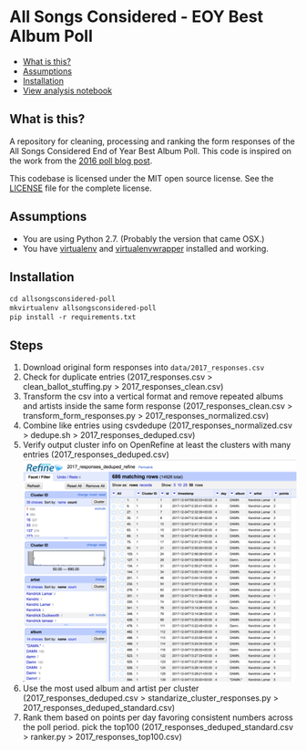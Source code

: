All Songs Considered - EOY Best Album Poll
==========================================

* [What is this?](#what-is-this)
* [Assumptions](#assumptions)
* [Installation](#installation)
* [View analysis notebook](#view-analysis-notebook)

What is this?
-------------

A repository for cleaning, processing and ranking the form responses of the All Songs Considered End of Year Best Album Poll. This code is inspired on the work from the [2016 poll blog post](http://blog.apps.npr.org/2016/12/16/all-songs-considered-poll.html).

This codebase is licensed under the MIT open source license. See the [LICENSE](https://github.com/nprapps/allsongsconsidered-poll/blob/master/LICENSE) file for the complete license.

Assumptions
-----------

* You are using Python 2.7. (Probably the version that came OSX.)
* You have [virtualenv](https://pypi.python.org/pypi/virtualenv) and [virtualenvwrapper](https://pypi.python.org/pypi/virtualenvwrapper) installed and working.

Installation
------------

```
cd allsongsconsidered-poll
mkvirtualenv allsongsconsidered-poll
pip install -r requirements.txt
```

Steps
-----

1. Download original form responses into `data/2017_responses.csv`
2. Check for duplicate entries (2017_responses.csv > clean_ballot_stuffing.py > 2017_responses_clean.csv)
3. Transform the csv into a vertical format and remove repeated albums and artists inside the same form response (2017_responses_clean.csv > transform_form_responses.py > 2017_responses_normalized.csv)
4. Combine like entries using csvdedupe (2017_responses_normalized.csv > dedupe.sh > 2017_responses_deduped.csv)
5. Verify output cluster info on OpenRefine at least the clusters with many entries (2017_responses_deduped.csv)
![screenshot OpenRefine][screenshot]
6. Use the most used album and artist per cluster (2017_responses_deduped.csv > standarize_cluster_responses.py > 2017_responses_deduped_standard.csv)
7. Rank them based on points per day favoring consistent numbers across the poll period. pick the top100 (2017_responses_deduped_standard.csv > ranker.py > 2017_responses_top100.csv)


[screenshot]: assets/OpenRefine_validation.png
